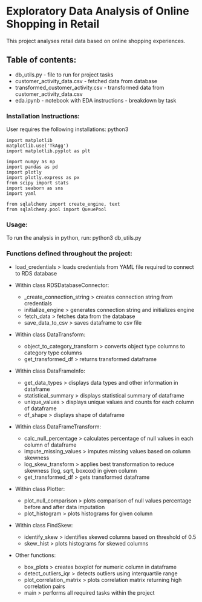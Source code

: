 # Exploratory Data Analysis of Online Shopping in Retail
This project analyses retail data based on online shopping experiences. 

## Table of contents:
* db_utils.py - file to run for project tasks 
* customer_activity_data.csv - fetched data from database 
* transformed_customer_activity.csv - transformed data from customer_activity_data.csv 
* eda.ipynb - notebook with EDA instructions - breakdown by task 

###  Installation Instructions:
User requires the following installations: 
    python3
    
    import matplotlib
    matplotlib.use('TkAgg')
    import matplotlib.pyplot as plt

    import numpy as np
    import pandas as pd
    import plotly
    import plotly.express as px
    from scipy import stats
    import seaborn as sns
    import yaml

    from sqlalchemy import create_engine, text
    from sqlalchemy.pool import QueuePool

### Usage:
To run the analysis in python, run: 
python3 db_utils.py

### Functions defined throughout the project:
- load_credentials > loads credentials from YAML file required to connect to RDS database 
- Within class RDSDatabaseConnector:
    - _create_connection_string > creates connection string from credentials
    - initialize_engine > generates connection string and initializes engine 
    - fetch_data > fetches data from the database 
    - save_data_to_csv > saves dataframe to csv file 
- Within class DataTransform: 
    - object_to_category_transform > converts object type columns to category type columns
    - get_transformed_df > returns transformed dataframe
- Within class DataFrameInfo:
    - get_data_types > displays data types and other information in dataframe
    - statistical_summary > displays statistical summary of dataframe
    - unique_values > displays unique values and counts for each column of dataframe
    - df_shape > displays shape of dataframe
- Within class DataFrameTransform: 
    - calc_null_percentage > calculates percentage of null values in each column of dataframe
    - impute_missing_values > imputes missing values based on column skewness
    - log_skew_transform > applies best transformation to reduce skewness (log, sqrt, boxcox) in given column
    - get_transformed_df > gets transformed dataframe
- Within class Plotter: 
    - plot_null_comparison > plots comparison of null values percentage before and after data imputation
    - plot_histogram > plots histograms for given column
- Within class FindSkew: 
    - identify_skew > identifies skewed columns based on threshold of 0.5
    - skew_hist > plots histograms for skewed columns

- Other functions:
    - box_plots > creates boxplot for numeric column in dataframe 
    - detect_outliers_iqr > detects outliers using interquartile range
    - plot_correlation_matrix > plots correlation matrix returning high correlation pairs
    - main > performs all required tasks within the project 

